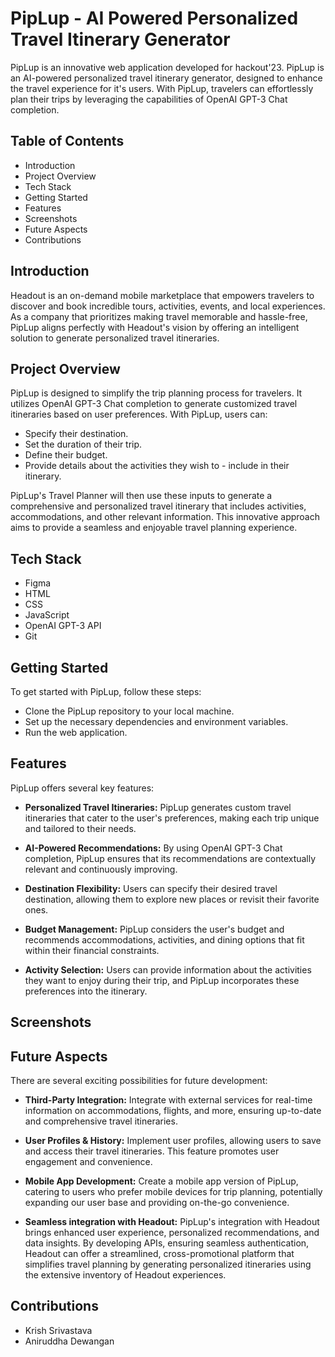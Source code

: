 # PipLup - AI Powered Personalized Travel Itinerary Generator

PipLup is an innovative web application developed for hackout'23. PipLup is an AI-powered personalized travel itinerary generator, designed to enhance the travel experience for it's users. With PipLup, travelers can effortlessly plan their trips by leveraging the capabilities of OpenAI GPT-3 Chat completion.
## Table of Contents

- Introduction
- Project Overview
- Tech Stack
- Getting Started
- Features
- Screenshots
- Future Aspects
- Contributions
## Introduction

Headout is an on-demand mobile marketplace that empowers travelers to discover and book incredible tours, activities, events, and local experiences. As a company that prioritizes making travel memorable and hassle-free, PipLup aligns perfectly with Headout's vision by offering an intelligent solution to generate personalized travel itineraries.
## Project Overview

PipLup is designed to simplify the trip planning process for travelers. It utilizes OpenAI GPT-3 Chat completion to generate customized travel itineraries based on user preferences. With PipLup, users can:

- Specify their destination.
- Set the duration of their trip.
- Define their budget.
- Provide details about the activities they wish to - include in their itinerary.

PipLup's Travel Planner will then use these inputs to generate a comprehensive and personalized travel itinerary that includes activities, accommodations, and other relevant information. This innovative approach aims to provide a seamless and enjoyable travel planning experience.
## Tech Stack

- Figma
- HTML
- CSS
- JavaScript
- OpenAI GPT-3 API
- Git
## Getting Started

To get started with PipLup, follow these steps:

- Clone the PipLup repository to your local machine.
- Set up the necessary dependencies and environment variables.
- Run the web application.
## Features

PipLup offers several key features:

- **Personalized Travel Itineraries:** PipLup generates custom travel itineraries that cater to the user's preferences, making each trip unique and tailored to their needs.

- **AI-Powered Recommendations:** By using OpenAI GPT-3 Chat completion, PipLup ensures that its recommendations are contextually relevant and continuously improving.

- **Destination Flexibility:** Users can specify their desired travel destination, allowing them to explore new places or revisit their favorite ones.

- **Budget Management:** PipLup considers the user's budget and recommends accommodations, activities, and dining options that fit within their financial constraints.

- **Activity Selection:** Users can provide information about the activities they want to enjoy during their trip, and PipLup incorporates these preferences into the itinerary.

## Screenshots
## Future Aspects

There are several exciting possibilities for future development:

- **Third-Party Integration:** Integrate with external services for real-time information on accommodations, flights, and more, ensuring up-to-date and comprehensive travel itineraries.

- **User Profiles & History:** Implement user profiles, allowing users to save and access their travel itineraries. This feature promotes user engagement and convenience.

- **Mobile App Development:** Create a mobile app version of PipLup, catering to users who prefer mobile devices for trip planning, potentially expanding our user base and providing on-the-go convenience.

- **Seamless integration with Headout:** PipLup's integration with Headout brings enhanced user experience, personalized recommendations, and data insights. By developing APIs, ensuring seamless authentication, Headout can offer a streamlined, cross-promotional platform that simplifies travel planning by generating personalized itineraries using the extensive inventory of Headout experiences.
## Contributions

- Krish Srivastava
- Aniruddha Dewangan 